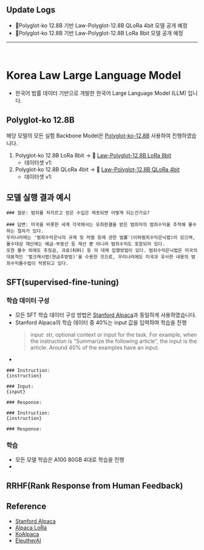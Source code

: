 

## Update Logs
- 🤗Polyglot-ko 12.8B 기반 Law-Polyglot-12.8B QLoRa 4bit 모델 공개 예정
- 🤗Polyglot-ko 12.8B 기반 Law-Polyglot-12.8B LoRa 8bit 모델 공개 예정

---
<br>

# Korea Law Large Language Model

- 한국어 법률 데이터 기반으로 개발한 한국어 Large Language Model (LLM) 입니다.

## Polyglot-ko 12.8B

해당 모델의 모든 실험 Backbone Model은 [Polyglot-ko-12.8B](https://huggingface.co/EleutherAI/polyglot-ko-12.8b) 사용하여 진행하였습니다.

1. Polyglot-ko 12.8B LoRa 8bit -> 🤗 [Law-Polyglot-12.8B LoRa 8bit]()
    - 데이터셋 v1:
2. Polyglot-ko 12.8B QLoRa 4bit -> 🤗 [Law-Polyglot-12.8B QLoRa 4bit]()
    - 데이터셋 v1:


## 모델 실행 결과 예시

```
### 질문: 범죄를 저지르고 얻은 수입은 체포되면 어떻게 되는건가요?

### 답변: 미국을 비롯한 세계 각국에서는 유죄판결을 받은 범죄자의 범죄수익을 추적해 몰수하는 절차가 있다. 
우리나라에는 '범죄수익은닉의 규제 및 처벌 등에 관한 법률'(이하범죄수익은닉법)이 있으며, 몰수대상 재산에는 예금·부동산 등 재산 뿐 아니라 범죄수익도 포함되어 있다. 
또한 몰수 외에도 추징금, 과료(科料) 등 의 대체 집행방법이 있다. 범죄수익은닉법은 미국의 대표적인 '벌크캐시법(현금추방법)'을 수용한 것으로, 우리나라에도 미국과 유사한 내용의 범죄수익몰수법이 적용되고 있다.

```

## SFT(supervised-fine-tuning)

### 학습 데이터 구성

- 모든 SFT 학습 데이터 구성 방법은 [Stanford Alpaca](https://github.com/tatsu-lab/stanford_alpaca)과 동일하게 사용하였습니다.
- Stanford Alpaca의 학습 데이터 중 40%는 input 값을 입력하여 학습을 진행
  > input: str, optional context or input for the task. For example, when the instruction is "Summarize the following article", the input is the article. Around 40% of the examples have an input.
-

```
### Instruction:
{instruction}

### Input:
{input}

### Response:
```

```
### Instruction:
{instruction}

### Response:
```

### 학습 
- 모든 모델 학습은 A100 80GB 4대로 학습을 진행
- 

## RRHF(Rank Response from Human Feedback)

## Reference
- [Stanford Alpaca](https://github.com/tatsu-lab/stanford_alpaca)
- [Alpaca LoRa](https://github.com/tloen/alpaca-lora)
- [KoAlpaca](https://github.com/Beomi/KoAlpaca)
- [EleutherAI](https://github.com/EleutherAI)
